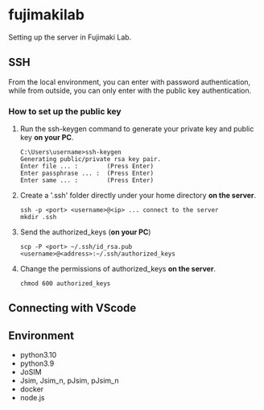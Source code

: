 # fujimakilab
Setting up the server in Fujimaki Lab.

## SSH
From the local environment, you can enter with password authentication, while from outside, you can only enter with the public key authentication.

### How to set up the public key

1. Run the ssh-keygen command to generate your private key and public key __on your PC__.
    ```
    C:\Users\username>ssh-keygen
    Generating public/private rsa key pair.
    Enter file ... :        (Press Enter)
    Enter passphrase ... :  (Press Enter)
    Enter same ... :        (Press Enter)
    ```

2. Create a '.ssh' folder directly under your home directory __on the server__.
    ```
    ssh -p <port> <username>@<ip> ... connect to the server
    mkdir .ssh
    ```

3. Send the authorized_keys (__on your PC__)
    ```
    scp -P <port> ~/.ssh/id_rsa.pub <username>@<address>:~/.ssh/authorized_keys
    ```

4. Change the permissions of authorized_keys __on the server__.
    ```
    chmod 600 authorized_keys
    ```

## Connecting with VScode


## Environment

- python3.10
- python3.9
- JoSIM
- Jsim, Jsim_n, pJsim, pJsim_n
- docker
- node.js



